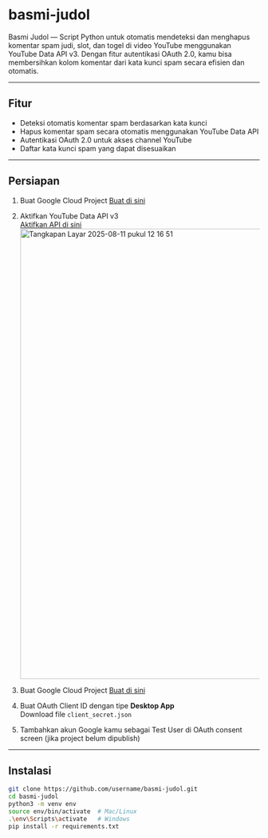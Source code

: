 # basmi-judol
Basmi Judol — Script Python untuk otomatis mendeteksi dan menghapus komentar spam judi, slot, dan togel di video YouTube menggunakan YouTube Data API v3. Dengan fitur autentikasi OAuth 2.0, kamu bisa membersihkan kolom komentar dari kata kunci spam secara efisien dan otomatis.

---

## Fitur

- Deteksi otomatis komentar spam berdasarkan kata kunci
- Hapus komentar spam secara otomatis menggunakan YouTube Data API
- Autentikasi OAuth 2.0 untuk akses channel YouTube
- Daftar kata kunci spam yang dapat disesuaikan

---

## Persiapan

1. Buat Google Cloud Project
   [Buat di sini](https://console.cloud.google.com/)
   
2. Aktifkan YouTube Data API v3  
   [Aktifkan API di sini](https://console.cloud.google.com/apis/library/youtube.googleapis.com)
   <img width="1440" height="900" alt="Tangkapan Layar 2025-08-11 pukul 12 16 51" src="https://github.com/user-attachments/assets/3e441968-a3b8-44c5-bbce-fc85be0bb5f5" />


   
4. Buat Google Cloud Project
   [Buat di sini](https://console.cloud.google.com/)
   
   
5. Buat OAuth Client ID dengan tipe **Desktop App**  
   Download file `client_secret.json`

6. Tambahkan akun Google kamu sebagai Test User di OAuth consent screen (jika project belum dipublish)

---

## Instalasi

```bash
git clone https://github.com/username/basmi-judol.git
cd basmi-judol
python3 -m venv env
source env/bin/activate  # Mac/Linux
.\env\Scripts\activate   # Windows
pip install -r requirements.txt
